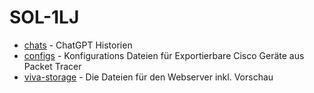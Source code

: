# SOL-1LJ

- [chats](https://github.com/F80394/SOL-1LJ/tree/main/chats) - ChatGPT Historien
- [configs](https://github.com/F80394/SOL-1LJ/tree/main/configs) - Konfigurations Dateien für Exportierbare Cisco Geräte aus Packet Tracer
- [viva-storage](https://github.com/F80394/SOL-1LJ/tree/main/viva-storage) - Die Dateien für den Webserver inkl. Vorschau
